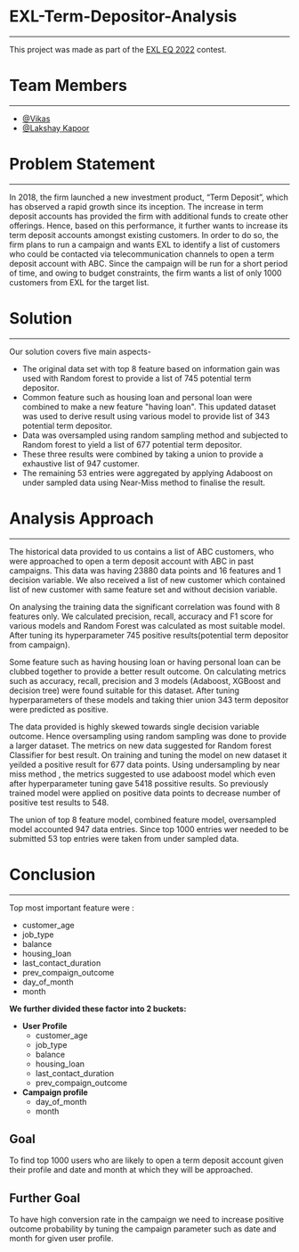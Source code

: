 # EXL-Term-Depositor-Analysis
---------------------------------------------

 This project was made as part of the [EXL EQ 2022](http://www.exlanalytics.co.in/eq/frontend/web/) contest.

# Team Members
----------------------------------------------------

  * [@Vikas](https://github.com/Vikasz2201)
  * [@Lakshay Kapoor](https://github.com/techmaxus)

# Problem Statement
-----------------------------------------------------------------------

In 2018, the firm launched a new investment product, “Term Deposit”, which has observed a rapid growth since its inception. The increase in term deposit accounts has provided the firm with additional funds to create other offerings. Hence, based on this performance, it further wants to increase its term deposit accounts amongst existing customers. In order to do so, the firm plans to run a campaign and wants EXL to identify a list of customers who could be contacted via telecommunication channels to open a term deposit account with ABC. Since the campaign will be run for a short period of time, and owing to budget constraints, the firm wants a list of only 1000 customers from EXL for the target list.

# Solution
--------------------------------------------------------------------------

  Our solution covers five main aspects-

  * The original data set with top 8 feature based on information gain was used with Random forest to provide a list of 745 potential term depositor.
  * Common feature such as  housing loan and personal loan were combined to make a new feature "having loan". This updated dataset was used to derive result using various model to provide list of 343 potential term depositor.
  * Data was oversampled using random sampling method and subjected to Random forest to yield a list of 677 potential term depositor.
  * These three results were combined by taking a union to provide a exhaustive list of 947 customer.
  * The remaining 53 entries were aggregated by applying Adaboost on under sampled data using Near-Miss method to finalise the result.

# Analysis Approach
--------------------------------------------------------------------------------------------

The historical data provided to us contains a list of ABC customers, who were approached to open a term deposit account with ABC in past campaigns. This data was having 23880 data points and 16 features and 1 decision variable. We also received a list of new customer which contained list of new customer with same feature set and without decision variable.

On analysing the training data the significant correlation was found with 8 features only. We calculated precision, recall, accuracy and F1 score for various models and Random Forest was calculated as most suitable model. After tuning its hyperparameter 745 positive results(potential term depositor from campaign).

Some feature such as having housing loan or having personal loan can be clubbed together to provide a better result outcome. On calculating metrics such as accuracy, recall, precision and 3 models (Adaboost, XGBoost and decision tree) were found suitable for this dataset. After tuning hyperparameters of these models and taking thier union 343 term depositor were predicted as positive.

The data provided is highly skewed towards single decision variable outcome. Hence oversampling using random sampling was done to provide a larger dataset. The metrics on new data suggested for Random forest Classifier for best result. On training and tuning  the model on new dataset it yeilded a positive result for 677 data points. Using undersampling by near miss method , the metrics suggested to use adaboost model which even after hyperparameter tuning gave 5418 possitive results. So previously trained model were applied on positive data points to decrease number of positive test results to 548.

The union of top 8 feature model, combined feature model, oversampled model accounted 947 data entries. Since top 1000 entries wer needed to be submitted 53 top entries were taken from under sampled data.

# Conclusion
-------------------------------------------------------------------------------------------
  Top most important feature were :
  * customer_age
  * job_type
  * balance
  * housing_loan
  * last_contact_duration
  * prev_compaign_outcome
  * day_of_month
  * month

  <b>We further divided these factor into 2 buckets:</b>
  * <b>User Profile</b>
    * customer_age
    * job_type
    * balance
    * housing_loan
    * last_contact_duration
    * prev_compaign_outcome
  * <b>Campaign profile</b>
    * day_of_month
    * month

  <h2><b>Goal</b></h2>
  To find top 1000 users who are likely to open a term deposit account given their profile and date and month at which they will be approached.

  <h2><b>Further Goal</b></h2>
  To have high conversion rate in the campaign we need to increase positive outcome probability by tuning the campaign parameter such as date and month for given user profile.


